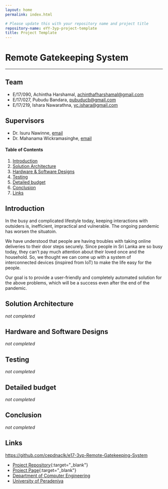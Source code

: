 ```yaml
---
layout: home
permalink: index.html

# Please update this with your repository name and project title
repository-name: eYY-3yp-project-template
title: Project Template
---
```


[comment]: # "This is the standard layout for the project, but you can clean this and use your own template"

# Remote Gatekeeping System

---

## Team
-  E/17/090, Achintha Harshamal, <achinthafharshamal@gmail.com>
-  E/17/027, Pubudu Bandara, <pubuducb@gmail.com>
-  E/17/219, Ishara Nawarathna, <yc.ishara@gmail.com>

## Supervisors
- Dr. Isuru Nawinne, [email](mailto:isurunawinne@eng.pdn.ac.lk)
- Dr. Mahanama Wickramasinghe, [email](mailto:mahanamaw@eng.pdn.ac.lk)

<!-- Image (photo/drawing of the final hardware) should be here -->

<!-- This is a sample image, to show how to add images to your page. To learn more options, please refer [this](https://projects.ce.pdn.ac.lk/docs/faq/how-to-add-an-image/) -->

<!-- ![Sample Image](./images/sample.png) -->

#### Table of Contents
1. [Introduction](#introduction)
2. [Solution Architecture](#solution-architecture )
3. [Hardware & Software Designs](#hardware-and-software-designs)
4. [Testing](#testing)
5. [Detailed budget](#detailed-budget)
6. [Conclusion](#conclusion)
7. [Links](#links)

## Introduction

In the busy and complicated lifestyle today, keeping interactions with outsiders is, inefficient, impractical and vulnerable.
The ongoing pandemic has worsen the situatoin. 

We have understood that people are having troubles with taking online deliveries to their door steps securely.
Since people in Sri Lanka are so busy today, they can’t pay much attention about their loved once and the household.
So, we thought we can come up with a system of interconnected devices (inspired from IoT) to make the life easy for the people.

Our goal is to provide a user-friendly and completely automated solution for the above problems, which will be a success even after the end of the pandemic.

## Solution Architecture

_not completed_
<!--High level diagram + description-->

## Hardware and Software Designs

_not completed_
<!--Detailed designs with many sub-sections-->

## Testing

_not completed_
<!--Testing done on hardware and software, detailed + summarized results-->

## Detailed budget

_not completed_
<!--All items and costs

| Item          | Quantity  | Unit Cost  | Total  |
| ------------- |:---------:|:----------:|-------:|
| Sample item   | 5         | 10 LKR     | 50 LKR |-->

## Conclusion

_not completed_
<!--What was achieved, future developments, commercialization plans-->

## Links
https://github.com/cepdnaclk/e17-3yp-Remote-Gatekeeping-System
- [Project Repository](https://github.com/cepdnaclk/e17-3yp-Remote-Gatekeeping-System){:target="_blank"}
- [Project Page](https://cepdnaclk.github.io/e17-3yp-Remote-Gatekeeping-System){:target="_blank"}
- [Department of Computer Engineering](http://www.ce.pdn.ac.lk/)
- [University of Peradeniya](https://eng.pdn.ac.lk/)

[//]: # (Please refer this to learn more about Markdown syntax)
[//]: # (https://github.com/adam-p/markdown-here/wiki/Markdown-Cheatsheet)
